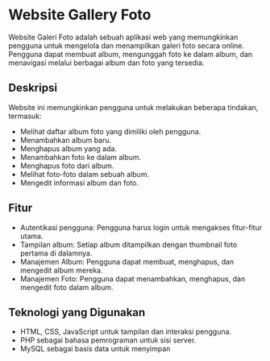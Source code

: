 # Website Gallery Foto

Website Galeri Foto adalah sebuah aplikasi web yang memungkinkan pengguna untuk mengelola dan menampilkan galeri foto secara online. 
Pengguna dapat membuat album, mengunggah foto ke dalam album, dan menavigasi melalui berbagai album dan foto yang tersedia.

## Deskripsi

Website ini memungkinkan pengguna untuk melakukan beberapa tindakan, termasuk:

- Melihat daftar album foto yang dimiliki oleh pengguna.
- Menambahkan album baru.
- Menghapus album yang ada.
- Menambahkan foto ke dalam album.
- Menghapus foto dari album.
- Melihat foto-foto dalam sebuah album.
- Mengedit informasi album dan foto.

## Fitur

- Autentikasi pengguna: Pengguna harus login untuk mengakses fitur-fitur utama.
- Tampilan album: Setiap album ditampilkan dengan thumbnail foto pertama di dalamnya.
- Manajemen Album: Pengguna dapat membuat, menghapus, dan mengedit album mereka.
- Manajemen Foto: Pengguna dapat menambahkan, menghapus, dan mengedit foto dalam album.


## Teknologi yang Digunakan

- HTML, CSS, JavaScript untuk tampilan dan interaksi pengguna.
- PHP sebagai bahasa pemrograman untuk sisi server.
- MySQL sebagai basis data untuk menyimpan
